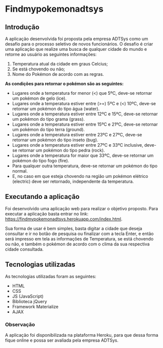 # Findmypokemonadtsys
## Introdução
A aplicação desenvolvida foi proposta pela empresa ADTSys como um desafio para o processo seletivo de novos funcionários. O desafio é criar uma aplicação que realize uma busca de qualquer cidade do mundo e retorne ao usuário as seguintes informações:
1. Temperatura atual da cidade em graus Celcius;
2. Se está chovendo ou não;
3. Nome do Pokémon de acordo com as regras.

**As condições para retornar o pokémon são as seguintes:**
* Lugares onde a temperatura for menor (<) que 5ºC, deve-se retornar um pokémon de gelo (ice).
* Lugares onde a temperatura estiver entre (>=) 5ºC e (<) 10ºC, deve-se retornar um pokémon do tipo água (water).
* Lugares onde a temperatura estiver entre 12ºC e 15ºC, deve-se retornar um pokémon do tipo grama (grass).
* Lugares onde a temperatura estiver entre 15ºC e 21ºC, deve-se retornar um pokémon do tipo terra (ground).
* Lugares onde a temperatura estiver entre 23ºC e 27ºC, deve-se retornar um pokémon do tipo inseto (bug).
* Lugares onde a temperatura estiver entre 27ºC e 33ºC inclusive, deve-se retornar um pokémon do tipo pedra (rock).
* Lugares onde a temperatura for maior que 33ºC, deve-se retornar um pokémon do tipo fogo (fire).
* Para qualquer outra temperatura, deve-se retornar um pokémon do tipo normal.
* E, no caso em que esteja chovendo na região um pokémon elétrico (electric) deve ser retornado, independente da temperatura.

## Executando a aplicação
Foi desenvolvido uma aplicação web para realizar o objetivo proposto.
Para executar a aplicação basta entrar no link: https://findmypokemonadtsys.herokuapp.com/index.html.

Sua forma de usar é bem simples, basta digitar a cidade que deseja consultar e ir no botão de pesquisa ou finalizar com a tecla Enter, e então será impresso em tela as informações de Temperatura, se está chovendo ou não, e também o pokémon de acordo com o clima da sua respectiva cidade consultada.

## Tecnologias utilizadas

As tecnologias utilizadas foram as seguintes:
* HTML
* CSS
* JS (JavaScript)
* Biblioteca jQuery
* Framework Materialize
* AJAX

### Observação
A aplicação foi disponibilizada na plataforma Heroku, para que dessa forma fique online e possa ser avaliada pela empresa ADTSys.
